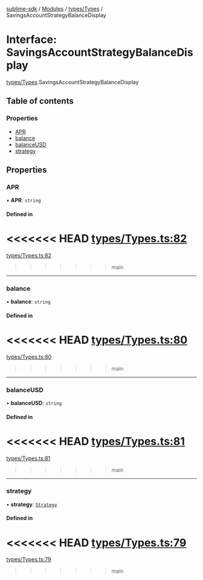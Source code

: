 [sublime-sdk](../README.md) / [Modules](../modules.md) / [types/Types](../modules/types_Types.md) / SavingsAccountStrategyBalanceDisplay

# Interface: SavingsAccountStrategyBalanceDisplay

[types/Types](../modules/types_Types.md).SavingsAccountStrategyBalanceDisplay

## Table of contents

### Properties

- [APR](types_Types.SavingsAccountStrategyBalanceDisplay.md#apr)
- [balance](types_Types.SavingsAccountStrategyBalanceDisplay.md#balance)
- [balanceUSD](types_Types.SavingsAccountStrategyBalanceDisplay.md#balanceusd)
- [strategy](types_Types.SavingsAccountStrategyBalanceDisplay.md#strategy)

## Properties

### APR

• **APR**: `string`

#### Defined in

<<<<<<< HEAD
[types/Types.ts:82](https://github.com/sublime-finance/sublime-sdk/blob/e03df8a/src/types/Types.ts#L82)
=======
[types/Types.ts:82](https://github.com/sublime-finance/sublime-sdk/blob/7f1ca5d/src/types/Types.ts#L82)
>>>>>>> main

___

### balance

• **balance**: `string`

#### Defined in

<<<<<<< HEAD
[types/Types.ts:80](https://github.com/sublime-finance/sublime-sdk/blob/e03df8a/src/types/Types.ts#L80)
=======
[types/Types.ts:80](https://github.com/sublime-finance/sublime-sdk/blob/7f1ca5d/src/types/Types.ts#L80)
>>>>>>> main

___

### balanceUSD

• **balanceUSD**: `string`

#### Defined in

<<<<<<< HEAD
[types/Types.ts:81](https://github.com/sublime-finance/sublime-sdk/blob/e03df8a/src/types/Types.ts#L81)
=======
[types/Types.ts:81](https://github.com/sublime-finance/sublime-sdk/blob/7f1ca5d/src/types/Types.ts#L81)
>>>>>>> main

___

### strategy

• **strategy**: [`Strategy`](types_Types.Strategy.md)

#### Defined in

<<<<<<< HEAD
[types/Types.ts:79](https://github.com/sublime-finance/sublime-sdk/blob/e03df8a/src/types/Types.ts#L79)
=======
[types/Types.ts:79](https://github.com/sublime-finance/sublime-sdk/blob/7f1ca5d/src/types/Types.ts#L79)
>>>>>>> main
